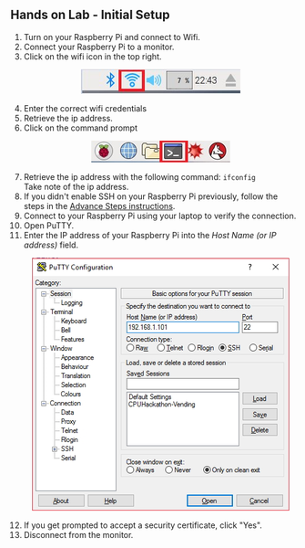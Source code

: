 ## Hands on Lab - Initial Setup

1. Turn on your Raspberry Pi and connect to Wifi.
  1. Connect your Raspberry Pi to a monitor.
  1. Click on the wifi icon in the top right.
      <p align="center">
        <img src="/images/wifi.JPG" />
      </p>
  1. Enter the correct wifi credentials
1. Retrieve the ip address.
  1. Click on the command prompt
      <p align="center">
        <img src="/images/CommandPrompt.jpg" /> 
      </p>
  1. Retrieve the ip address with the following command: `ifconfig` <br/>
     Take note of the ip address. 
1. If you didn't enable SSH on your Raspberry Pi previously, follow the steps in the [Advance Steps instructions](/Prep). 
1. Connect to your Raspberry Pi using your laptop to verify the connection. 
  1. Open PuTTY. 
  1. Enter the IP address of your Raspberry Pi into the *Host Name (or IP address)* field. 
      <p align="center">
        <img src="/images/PuTTY.JPG" />
      </p>
  1. If you get prompted to accept a security certificate, click "Yes". 
1. Disconnect from the monitor.
